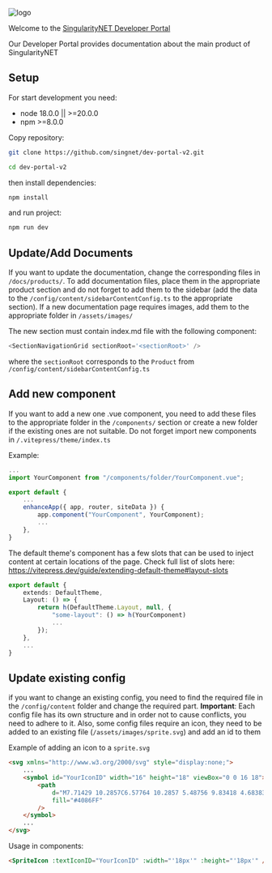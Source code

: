 ![logo](/assets/images/common/logo.svg)

Welcome to the [SingularityNET Developer Portal](https://dev.singularitynet.io)

Our Developer Portal provides documentation about the main product of SingularityNET

## Setup

For start development you need:

-   node 18.0.0 || >=20.0.0
-   npm >=8.0.0

Copy repository:

```sh
git clone https://github.com/singnet/dev-portal-v2.git
```

```sh
cd dev-portal-v2
```

then install dependencies:

```sh
npm install
```

and run project:

```sh
npm run dev
```

## Update/Add Documents

If you want to update the documentation, change the corresponding files in `/docs/products/`. To add documentation files, place them in the appropriate product section and do not forget to add them to the sidebar (add the data to the `/config/content/sidebarContentConfig.ts` to the appropriate section). If a new documentation page requires images, add them to the appropriate folder in `/assets/images/`

The new section must contain index.md file with the following component:

```js
<SectionNavigationGrid sectionRoot='<sectionRoot>' />
```

where the `sectionRoot` corresponds to the `Product` from `/config/content/sidebarContentConfig.ts`

## Add new component

If you want to add a new one .vue component, you need to add these files to the appropriate folder in the `/components/` section or create a new folder if the existing ones are not suitable. Do not forget import new components in `/.vitepress/theme/index.ts`

Example:

```ts
...
import YourComponent from "/components/folder/YourComponent.vue";

export default {
    ...
    enhanceApp({ app, router, siteData }) {
        app.component("YourComponent", YourComponent);
        ...
    },
}
```

The default theme's <Layout/> component has a few slots that can be used to inject content at certain locations of the page. Check full list of slots here: https://vitepress.dev/guide/extending-default-theme#layout-slots

```ts
export default {
    extends: DefaultTheme,
    Layout: () => {
        return h(DefaultTheme.Layout, null, {
            "some-layout": () => h(YourComponent)
            ...
        });
    },
    ...
}
```

## Update existing config

if you want to change an existing config, you need to find the required file in the `/config/content` folder and change the required part. **Important**: Each config file has its own structure and in order not to cause conflicts, you need to adhere to it.
Also, some config files require an icon, they need to be added to an existing file (`/assets/images/sprite.svg`) and add an id to them

Example of adding an icon to a `sprite.svg`

```html
<svg xmlns="http://www.w3.org/2000/svg" style="display:none;">
    ...
    <symbol id="YourIconID" width="16" height="18" viewBox="0 0 16 18">
        <path
            d="M7.71429 10.2857C6.57764 10.2857 5.48756 9.83418 4.68383 9.03046C3.8801 8.22673 3.42857 7.13664 3.42857 6H5.14286C5.14286 6.68199 5.41377 7.33604 5.89601 7.81827C6.37825 8.30051 7.0323 8.57143 7.71429 8.57143C8.39627 8.57143 9.05032 8.30051 9.53256 7.81827C10.0148 7.33604 10.2857 6.68199 10.2857 6H12C12 7.13664 11.5485 8.22673 10.7447 9.03046C9.94102 9.83418 8.85093 10.2857 7.71429 10.2857ZM7.71429 1.71429C8.39627 1.71429 9.05032 1.9852 9.53256 2.46744C10.0148 2.94968 10.2857 3.60373 10.2857 4.28571H5.14286C5.14286 3.60373 5.41377 2.94968 5.89601 2.46744C6.37825 1.9852 7.0323 1.71429 7.71429 1.71429ZM13.7143 4.28571H12C12 3.72291 11.8891 3.16561 11.6738 2.64564C11.4584 2.12568 11.1427 1.65322 10.7447 1.25526C10.3468 0.857291 9.87432 0.541608 9.35436 0.326231C8.83439 0.110853 8.27709 0 7.71429 0C6.57764 0 5.48756 0.451529 4.68383 1.25526C3.8801 2.05898 3.42857 3.14907 3.42857 4.28571H1.71429C0.762857 4.28571 0 5.04857 0 6V16.2857C0 16.7404 0.180612 17.1764 0.502103 17.4979C0.823593 17.8194 1.25963 18 1.71429 18H13.7143C14.1689 18 14.605 17.8194 14.9265 17.4979C15.248 17.1764 15.4286 16.7404 15.4286 16.2857V6C15.4286 5.04857 14.6571 4.28571 13.7143 4.28571Z"
            fill="#4086FF"
        />
    </symbol>
    ...
</svg>
```

Usage in components:

```html
<SpriteIcon :textIconID="YourIconID" :width="'18px'" :height="'18px'" />
```
